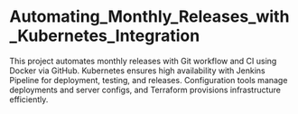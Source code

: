 # Automating_Monthly_Releases_with_Kubernetes_Integration
This project automates monthly releases with Git workflow and CI using Docker via GitHub. Kubernetes ensures high availability with Jenkins Pipeline for deployment, testing, and releases. Configuration tools manage deployments and server configs, and Terraform provisions infrastructure efficiently.
